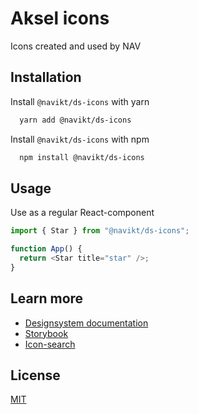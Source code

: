 # Aksel icons

Icons created and used by NAV

## Installation

Install `@navikt/ds-icons` with yarn

```bash
  yarn add @navikt/ds-icons
```

Install `@navikt/ds-icons` with npm

```bash
  npm install @navikt/ds-icons
```

## Usage

Use as a regular React-component

```javascript
import { Star } from "@navikt/ds-icons";

function App() {
  return <Star title="star" />;
}
```

## Learn more

- [Designsystem documentation](https://aksel.nav.no/designsystem)
- [Storybook](https://master--5f801fb2aea7820022de2936.chromatic.com/)
- [Icon-search](https://aksel.nav.no/designsystem/side/ikoner)

## License

[MIT](https://github.com/navikt/Designsystemet/blob/master/LICENCE)
